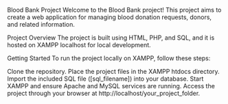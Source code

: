 Blood Bank Project
Welcome to the Blood Bank project! This project aims to create a web application for managing blood donation requests, donors, and related information.

Project Overview
The project is built using HTML, PHP, and SQL, and it is hosted on XAMPP localhost for local development.

Getting Started
To run the project locally on XAMPP, follow these steps:

Clone the repository.
Place the project files in the XAMPP htdocs directory.
Import the included SQL file ([sql_filename]) into your database.
Start XAMPP and ensure Apache and MySQL services are running.
Access the project through your browser at http://localhost/your_project_folder.
